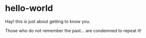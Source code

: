 # hello-world
Hay! this is just about getting to know you.

Those who do not remember the past... are condemned to repeat it!
